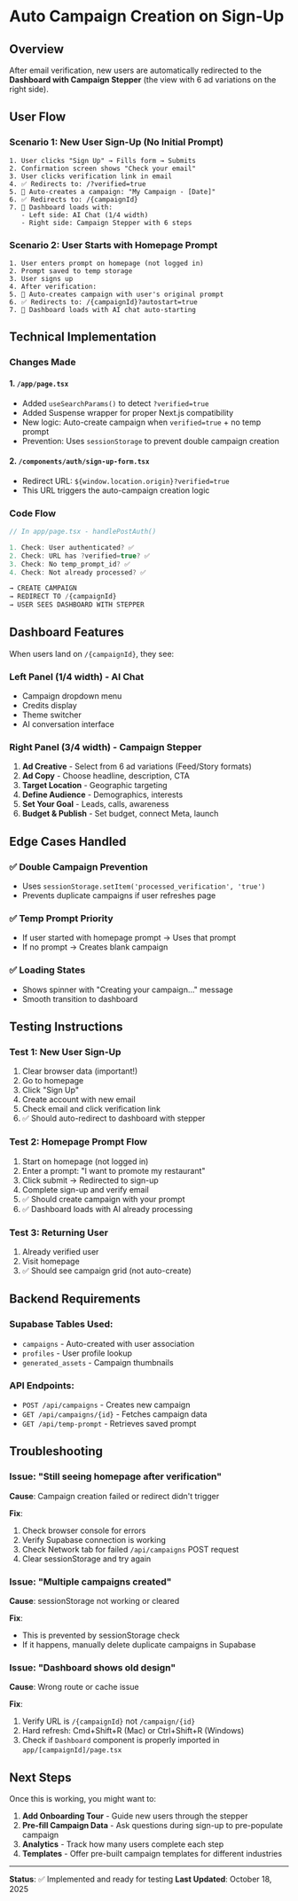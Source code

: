 # Auto Campaign Creation on Sign-Up

## Overview
After email verification, new users are automatically redirected to the **Dashboard with Campaign Stepper** (the view with 6 ad variations on the right side).

## User Flow

### Scenario 1: New User Sign-Up (No Initial Prompt)
```
1. User clicks "Sign Up" → Fills form → Submits
2. Confirmation screen shows "Check your email"
3. User clicks verification link in email
4. ✅ Redirects to: /?verified=true
5. 🤖 Auto-creates a campaign: "My Campaign - [Date]"
6. ✅ Redirects to: /{campaignId}
7. 🎨 Dashboard loads with:
   - Left side: AI Chat (1/4 width)
   - Right side: Campaign Stepper with 6 steps
```

### Scenario 2: User Starts with Homepage Prompt
```
1. User enters prompt on homepage (not logged in)
2. Prompt saved to temp storage
3. User signs up
4. After verification:
5. 🤖 Auto-creates campaign with user's original prompt
6. ✅ Redirects to: /{campaignId}?autostart=true
7. 🎨 Dashboard loads with AI chat auto-starting
```

## Technical Implementation

### Changes Made

#### 1. `/app/page.tsx`
- Added `useSearchParams()` to detect `?verified=true`
- Added Suspense wrapper for proper Next.js compatibility
- New logic: Auto-create campaign when `verified=true` + no temp prompt
- Prevention: Uses `sessionStorage` to prevent double campaign creation

#### 2. `/components/auth/sign-up-form.tsx`
- Redirect URL: `${window.location.origin}?verified=true`
- This URL triggers the auto-campaign creation logic

### Code Flow

```typescript
// In app/page.tsx - handlePostAuth()

1. Check: User authenticated? ✅
2. Check: URL has ?verified=true? ✅
3. Check: No temp_prompt_id? ✅
4. Check: Not already processed? ✅

→ CREATE CAMPAIGN
→ REDIRECT TO /{campaignId}
→ USER SEES DASHBOARD WITH STEPPER
```

## Dashboard Features

When users land on `/{campaignId}`, they see:

### Left Panel (1/4 width) - AI Chat
- Campaign dropdown menu
- Credits display
- Theme switcher
- AI conversation interface

### Right Panel (3/4 width) - Campaign Stepper
1. **Ad Creative** - Select from 6 ad variations (Feed/Story formats)
2. **Ad Copy** - Choose headline, description, CTA
3. **Target Location** - Geographic targeting
4. **Define Audience** - Demographics, interests
5. **Set Your Goal** - Leads, calls, awareness
6. **Budget & Publish** - Set budget, connect Meta, launch

## Edge Cases Handled

### ✅ Double Campaign Prevention
- Uses `sessionStorage.setItem('processed_verification', 'true')`
- Prevents duplicate campaigns if user refreshes page

### ✅ Temp Prompt Priority
- If user started with homepage prompt → Uses that prompt
- If no prompt → Creates blank campaign

### ✅ Loading States
- Shows spinner with "Creating your campaign..." message
- Smooth transition to dashboard

## Testing Instructions

### Test 1: New User Sign-Up
1. Clear browser data (important!)
2. Go to homepage
3. Click "Sign Up"
4. Create account with new email
5. Check email and click verification link
6. ✅ Should auto-redirect to dashboard with stepper

### Test 2: Homepage Prompt Flow
1. Start on homepage (not logged in)
2. Enter a prompt: "I want to promote my restaurant"
3. Click submit → Redirected to sign-up
4. Complete sign-up and verify email
5. ✅ Should create campaign with your prompt
6. ✅ Dashboard loads with AI already processing

### Test 3: Returning User
1. Already verified user
2. Visit homepage
3. ✅ Should see campaign grid (not auto-create)

## Backend Requirements

### Supabase Tables Used:
- `campaigns` - Auto-created with user association
- `profiles` - User profile lookup
- `generated_assets` - Campaign thumbnails

### API Endpoints:
- `POST /api/campaigns` - Creates new campaign
- `GET /api/campaigns/{id}` - Fetches campaign data
- `GET /api/temp-prompt` - Retrieves saved prompt

## Troubleshooting

### Issue: "Still seeing homepage after verification"
**Cause**: Campaign creation failed or redirect didn't trigger

**Fix**:
1. Check browser console for errors
2. Verify Supabase connection is working
3. Check Network tab for failed `/api/campaigns` POST request
4. Clear sessionStorage and try again

### Issue: "Multiple campaigns created"
**Cause**: sessionStorage not working or cleared

**Fix**:
- This is prevented by sessionStorage check
- If it happens, manually delete duplicate campaigns in Supabase

### Issue: "Dashboard shows old design"
**Cause**: Wrong route or cache issue

**Fix**:
1. Verify URL is `/{campaignId}` not `/campaign/{id}`
2. Hard refresh: Cmd+Shift+R (Mac) or Ctrl+Shift+R (Windows)
3. Check if `Dashboard` component is properly imported in `app/[campaignId]/page.tsx`

## Next Steps

Once this is working, you might want to:

1. **Add Onboarding Tour** - Guide new users through the stepper
2. **Pre-fill Campaign Data** - Ask questions during sign-up to pre-populate campaign
3. **Analytics** - Track how many users complete each step
4. **Templates** - Offer pre-built campaign templates for different industries

---

**Status**: ✅ Implemented and ready for testing
**Last Updated**: October 18, 2025

